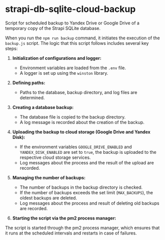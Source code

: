 # strapi-db-sqlite-cloud-backup
Script for scheduled backup to Yandex Drive or Google Drive of a temporary copy of the Strapi SQLite database.

When you run the `npm run backup` command, it initiates the execution of the `backup.js` script. The logic that this script follows includes several key steps:

1. **Initialization of configurations and logger:**
   - Environment variables are loaded from the `.env` file.
   - A logger is set up using the `winston` library.

2. **Defining paths:**
   - Paths to the database, backup directory, and log files are determined.

3. **Creating a database backup:**
   - The database file is copied to the backup directory.
   - A log message is recorded about the creation of the backup.

4. **Uploading the backup to cloud storage (Google Drive and Yandex Disk):**
   - If the environment variables `GOOGLE_DRIVE_ENABLED` and `YANDEX_DISK_ENABLED` are set to `true`, the backup is uploaded to the respective cloud storage services.
   - Log messages about the process and the result of the upload are recorded.

5. **Managing the number of backups:**
   - The number of backups in the backup directory is checked.
   - If the number of backups exceeds the set limit (`MAX_BACKUPS`), the oldest backups are deleted.
   - Log messages about the process and result of deleting old backups are recorded.

6. **Starting the script via the pm2 process manager:**

The script is started through the pm2 process manager, which ensures that it runs at the scheduled intervals and restarts in case of failures.

